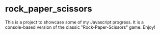 # rock_paper_scissors

This is a project to showcase some of my Javascript progress. It is a console-based version of the classic "Rock-Paper-Scissors" game. Enjoy!